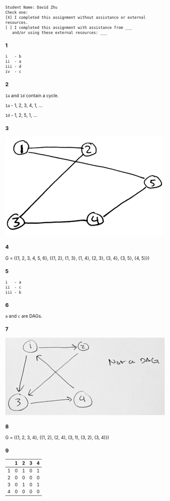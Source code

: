 ```
Student Name: David Zhu
Check one:
[X] I completed this assignment without assistance or external resources.
[ ] I completed this assignment with assistance from ___
   and/or using these external resources: ___
```

### 1

```
i   - b
ii  - a
iii - d
iv  - c
```

### 2

`1a` and `1d` contain a cycle.

`1a` - 1, 2, 3, 4, 1, ...

`1d` - 1, 2, 5, 1, ...

### 3

![](images/3.png)

### 4

G = ({1, 2, 3, 4, 5, 6}, {{1, 2}, {1, 3}, {1, 4}, {2, 3}, {3, 4}, {3, 5}, {4, 5}})

### 5

```
i   - a
ii  - c
iii - b
```

### 6

`a` and `c` are DAGs.

### 7

![](images/7.jpeg)

### 8

G = ({1, 2, 3, 4}, {(1, 2), (2, 4), (3, 1), (3, 2), (3, 4)})

### 9

|   | 1 | 2 | 3 | 4 |
|---|---|---|---|---|
| 1 | 0 | 1 | 0 | 1 |
| 2 | 0 | 0 | 0 | 0 |
| 3 | 0 | 1 | 0 | 1 |
| 4 | 0 | 0 | 0 | 0 |
